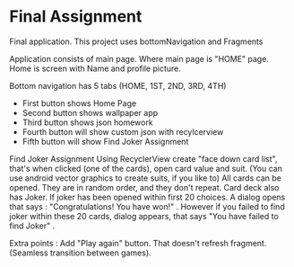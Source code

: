 # Final Assignment
Final application. This project uses bottomNavigation and Fragments

Application consists of main page. Where main page is "HOME" page. Home is screen with Name and profile picture.

Bottom navigation has 5 tabs (HOME, 1ST, 2ND, 3RD, 4TH)

- First button shows Home Page
- Second button shows wallpaper app
- Third button shows json homework
- Fourth button will show custom json with recylcerview
- Fifth button will show Find Joker Assignment

Find Joker Assignment
Using RecyclerView create "face down card list", that's when clicked (one of the cards), open card value and suit. (You can use android vector graphics to create suits, if you like to) All cards can be opened. They are in random order, and they don't repeat. Card deck also has Joker. If joker has been opened within first 20 choices. A dialog opens that says : "Congratulations! You have won!" . However if you failed to find joker within these 20 cards, dialog appears, that says "You have failed to find Joker" . 

Extra points : Add "Play again" button. That doesn't refresh fragment. (Seamless transition between games).
